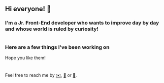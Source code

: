 ## Hi everyone! 🌈

### I'm a Jr. Front-End developer who wants to improve day by day and whose world is ruled by curiosity!

#

### Here are a few things I've been working on

Hope you like them!

#

Feel free to reach me by [✉️](mailto:bbeatriz@gmail.com), [💼](https://www.linkedin.com/in/barbarabsacristan/) or [🐤](https://twitter.com/bbeatrizsi).

<!--
**BbeatrizSI/BbeatrizSI** is a ✨ _special_ ✨ repository because its `README.md` (this file) appears on your GitHub profile.

Here are some ideas to get you started:

- 🔭 I’m currently working on ...
- 🌱 I’m currently learning ...
- 👯 I’m looking to collaborate on ...
- 🤔 I’m looking for help with ...
- 💬 Ask me about ...
- 📫 How to reach me: ...
- 😄 Pronouns: ...
- ⚡ Fun fact: ...
-->
